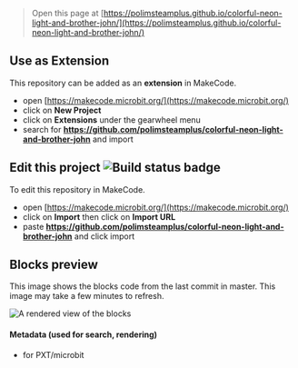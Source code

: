 
> Open this page at [https://polimsteamplus.github.io/colorful-neon-light-and-brother-john/](https://polimsteamplus.github.io/colorful-neon-light-and-brother-john/)

## Use as Extension

This repository can be added as an **extension** in MakeCode.

* open [https://makecode.microbit.org/](https://makecode.microbit.org/)
* click on **New Project**
* click on **Extensions** under the gearwheel menu
* search for **https://github.com/polimsteamplus/colorful-neon-light-and-brother-john** and import

## Edit this project ![Build status badge](https://github.com/polimsteamplus/colorful-neon-light-and-brother-john/workflows/MakeCode/badge.svg)

To edit this repository in MakeCode.

* open [https://makecode.microbit.org/](https://makecode.microbit.org/)
* click on **Import** then click on **Import URL**
* paste **https://github.com/polimsteamplus/colorful-neon-light-and-brother-john** and click import

## Blocks preview

This image shows the blocks code from the last commit in master.
This image may take a few minutes to refresh.

![A rendered view of the blocks](https://github.com/polimsteamplus/colorful-neon-light-and-brother-john/raw/master/.github/makecode/blocks.png)

#### Metadata (used for search, rendering)

* for PXT/microbit
<script src="https://makecode.com/gh-pages-embed.js"></script><script>makeCodeRender("{{ site.makecode.home_url }}", "{{ site.github.owner_name }}/{{ site.github.repository_name }}");</script>
